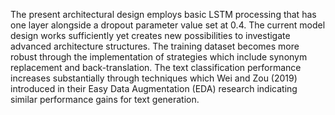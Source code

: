 The present architectural design employs basic LSTM processing that has one layer alongside a dropout parameter value set at 0.4. 
The current model design works sufficiently yet creates new possibilities to investigate advanced architecture structures. 
The training dataset becomes more robust through the implementation of strategies which include synonym replacement and back-translation. 
The text classification performance increases substantially through techniques which Wei and Zou (2019) 
introduced in their Easy Data Augmentation (EDA) research indicating similar performance gains for text generation.
